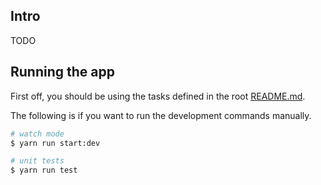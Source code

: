 ## Intro
TODO

## Running the app
First off, you should be using the tasks defined in the root [README.md](../).

The following is if you want to run the development commands manually.

```bash
# watch mode
$ yarn run start:dev

# unit tests
$ yarn run test
```

